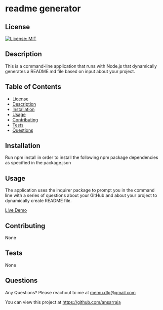 # readme generator

  ## License
   [![License: MIT](https://img.shields.io/badge/License-MIT-yellow.svg)](https://opensource.org/licenses/MIT)
  
  ## Description
  This is a command-line application that runs with Node.js that dynamically generates a README.md file based on input about your project.
  
  ## Table of Contents
  * [License](#license)
  * [Description](#description)
  * [Installation](#installation)
  * [Usage](#usage)
  * [Contributing](#contributing)
  * [Tests](#tests)
  * [Questions](#questions)
  
  ## Installation
   Run npm install in order to install the following npm package dependencies as specified in the package.json
  
  ## Usage
  The application uses the inquirer package to prompt you in the command line with a series of questions about your GitHub and about your project to dynamically create README file.

  [Live Demo](https://drive.google.com/file/d/1DqnHSOMp2ldo6DRyqaS-l1j4nZQs4q6c/view)
  
  ## Contributing
  None
  
  ## Tests
  None
  
  ## Questions
  Any Questions? Please reachout to me at memu.dlg@gmail.com

  You can view this project at https://github.com/ansarraja

